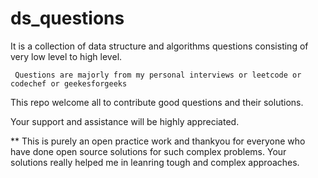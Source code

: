 # ds_questions

It is a collection of data structure and algorithms questions consisting of very low level to high level. 

     Questions are majorly from my personal interviews or leetcode or codechef or geekesforgeeks 

This repo welcome all to contribute good questions and their solutions. 

Your support and assistance will be highly appreciated.


** This is purely an open practice work and thankyou for everyone who have done open source solutions for such complex problems. Your solutions really helped me in leanring tough and complex approaches.

